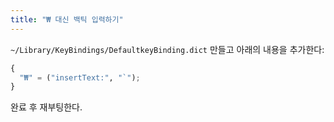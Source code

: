 ```yaml
---
title: "₩ 대신 백틱 입력하기"
---
```



`~/Library/KeyBindings/DefaultkeyBinding.dict` 만들고 아래의 내용을 추가한다:

```python
{
  "₩" = ("insertText:", "`");
}
```

완료 후 재부팅한다.